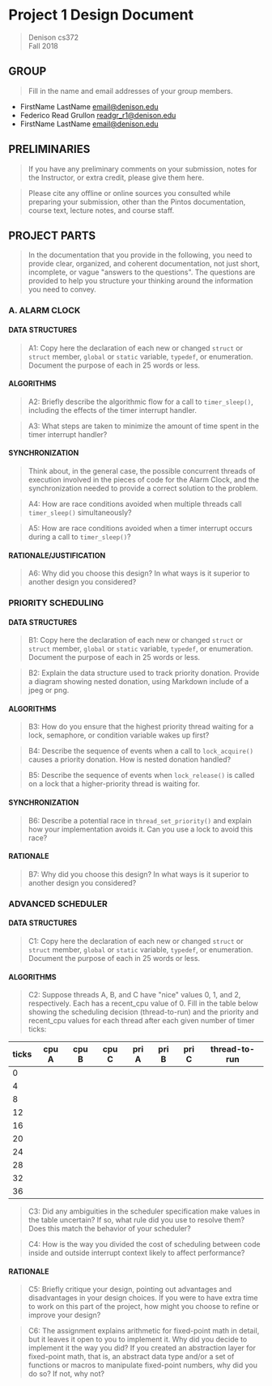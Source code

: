# Project 1 Design Document

> Denison cs372  
> Fall 2018

## GROUP

> Fill in the name and email addresses of your group members.

- FirstName LastName <email@denison.edu>
- Federico Read Grullon <readgr_r1@denison.edu>
- FirstName LastName <email@denison.edu>

## PRELIMINARIES

> If you have any preliminary comments on your submission, notes for the
> Instructor, or extra credit, please give them here.

> Please cite any offline or online sources you consulted while
> preparing your submission, other than the Pintos documentation, course
> text, lecture notes, and course staff.

## PROJECT PARTS

> In the documentation that you provide in the following, you need to provide clear, organized, and coherent documentation, not just short, incomplete, or vague "answers to the questions".  The questions are provided to help you structure your thinking around the information you need to convey.

### A. ALARM CLOCK  

#### DATA STRUCTURES

> A1: Copy here the declaration of each new or changed `struct` or
> `struct` member, `global` or `static` variable, `typedef`, or
> enumeration.  Document the purpose of each in 25 words or less.

#### ALGORITHMS

> A2: Briefly describe the algorithmic flow for a call to `timer_sleep()`,
> including the effects of the timer interrupt handler.

> A3: What steps are taken to minimize the amount of time spent in
> the timer interrupt handler?

#### SYNCHRONIZATION

> Think about, in the general case, the possible concurrent threads of execution involved in the pieces of code for the Alarm Clock, and the synchronization needed to provide a correct solution to the problem.

> A4: How are race conditions avoided when multiple threads call
> `timer_sleep()` simultaneously?

> A5: How are race conditions avoided when a timer interrupt occurs
> during a call to `timer_sleep()`?

#### RATIONALE/JUSTIFICATION

> A6: Why did you choose this design?  In what ways is it superior to
> another design you considered?

### PRIORITY SCHEDULING

#### DATA STRUCTURES

> B1: Copy here the declaration of each new or changed `struct` or
> `struct` member, `global` or `static` variable, `typedef`, or
> enumeration.  Document the purpose of each in 25 words or less.

> B2: Explain the data structure used to track priority donation.  Provide a diagram showing nested donation, using Markdown include of a jpeg or png.

#### ALGORITHMS

> B3: How do you ensure that the highest priority thread waiting for
> a lock, semaphore, or condition variable wakes up first?

> B4: Describe the sequence of events when a call to `lock_acquire()`
> causes a priority donation.  How is nested donation handled?

> B5: Describe the sequence of events when `lock_release()` is called
> on a lock that a higher-priority thread is waiting for.

#### SYNCHRONIZATION

> B6: Describe a potential race in `thread_set_priority()` and explain
> how your implementation avoids it.  Can you use a lock to avoid
> this race?

#### RATIONALE

> B7: Why did you choose this design?  In what ways is it superior to
> another design you considered?

### ADVANCED SCHEDULER

#### DATA STRUCTURES

> C1: Copy here the declaration of each new or changed `struct` or
> `struct` member, `global` or `static` variable, `typedef`, or
> enumeration.  Document the purpose of each in 25 words or less.

#### ALGORITHMS

> C2: Suppose threads A, B, and C have "nice" values 0, 1, and 2, respectively.  Each
> has a recent_cpu value of 0.  Fill in the table below showing the
> scheduling decision (thread-to-run) and the priority and recent_cpu values for each
> thread after each given number of timer ticks:


ticks |  cpu A | cpu B | cpu C | pri A | pri B | pri C  | thread-to-run
----- | -- | -- | -- | -- | -- | --  | ------
0|  |  |  |  |  |   |
4|  |  |  |  |  |   |
8|  |  |  |  |  |   |
12|  |  |  |  |  |   |
16|  |  |  |  |  |   |
20|  |  |  |  |  |   |
24|  |  |  |  |  |   |
28|  |  |  |  |  |   |
32|  |  |  |  |  |   |
36|  |  |  |  |  |   |

> C3: Did any ambiguities in the scheduler specification make values
> in the table uncertain?  If so, what rule did you use to resolve
> them?  Does this match the behavior of your scheduler?

> C4: How is the way you divided the cost of scheduling between code
> inside and outside interrupt context likely to affect performance?

#### RATIONALE

> C5: Briefly critique your design, pointing out advantages and
> disadvantages in your design choices.  If you were to have extra
> time to work on this part of the project, how might you choose to
> refine or improve your design?

> C6: The assignment explains arithmetic for fixed-point math in
> detail, but it leaves it open to you to implement it.  Why did you
> decide to implement it the way you did?  If you created an
> abstraction layer for fixed-point math, that is, an abstract data
> type and/or a set of functions or macros to manipulate fixed-point
> numbers, why did you do so?  If not, why not?
